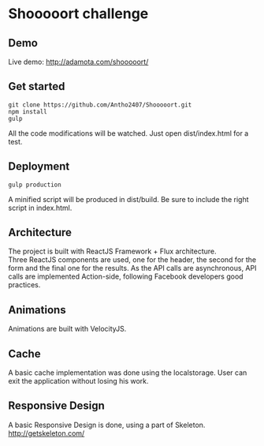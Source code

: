 # Shooooort challenge

## Demo

Live demo: http://adamota.com/shooooort/

## Get started 

```
git clone https://github.com/Antho2407/Shooooort.git
npm install
gulp 
```

All the code modifications will be watched. 
Just open dist/index.html for a test.

## Deployment

```
gulp production
```

A minified script will be produced in dist/build. Be sure to include the right script in index.html.

## Architecture 

The project is built with ReactJS Framework + Flux architecture.  
Three ReactJS components are used, one for the header, the second for the form and the final one for the results.
As the API calls are asynchronous, API calls are implemented Action-side, following Facebook developers good practices.

## Animations

Animations are built with VelocityJS.

## Cache

A basic cache implementation was done using the localstorage. User can exit the application without losing his work.

## Responsive Design 

A basic Responsive Design is done, using a part of Skeleton.
http://getskeleton.com/